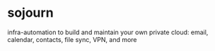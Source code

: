 # sojourn
infra-automation to build and maintain your own private cloud: email, calendar, contacts, file sync, VPN, and more
